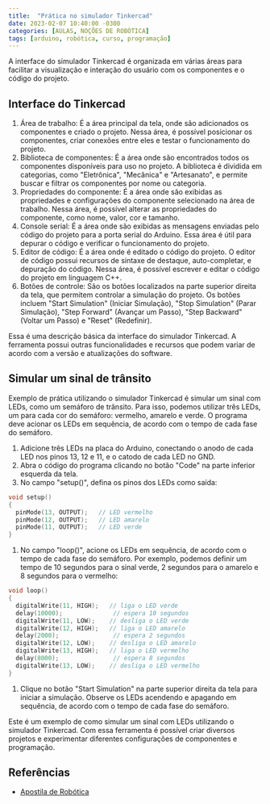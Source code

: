 ```yaml
---
title:  "Prática no simulador Tinkercad"
date: 2023-02-07 10:40:00 -0300
categories: [AULAS, NOÇÕES DE ROBÓTICA]
tags: [arduino, robótica, curso, programação]
---
```

A interface do simulador Tinkercad é organizada em várias áreas para facilitar a visualização e interação do usuário com os componentes e o código do projeto.

## Interface do Tinkercad

1. Área de trabalho: É a área principal da tela, onde são adicionados os componentes e criado o projeto. Nessa área, é possível posicionar os componentes, criar conexões entre eles e testar o funcionamento do projeto.
2. Biblioteca de componentes: É a área onde são encontrados todos os componentes disponíveis para uso no projeto. A biblioteca é dividida em categorias, como "Eletrônica", "Mecânica" e "Artesanato", e permite buscar e filtrar os componentes por nome ou categoria.
3. Propriedades do componente: É a área onde são exibidas as propriedades e configurações do componente selecionado na área de trabalho. Nessa área, é possível alterar as propriedades do componente, como nome, valor, cor e tamanho.
4. Console serial: É a área onde são exibidas as mensagens enviadas pelo código do projeto para a porta serial do Arduino. Essa área é útil para depurar o código e verificar o funcionamento do projeto.
5. Editor de código: É a área onde é editado o código do projeto. O editor de código possui recursos de sintaxe de destaque, auto-completar, e depuração do código. Nessa área, é possível escrever e editar o código do projeto em linguagem C++.
6. Botões de controle: São os botões localizados na parte superior direita da tela, que permitem controlar a simulação do projeto. Os botões incluem "Start Simulation" (Iniciar Simulação), "Stop Simulation" (Parar Simulação), "Step Forward" (Avançar um Passo), "Step Backward" (Voltar um Passo) e "Reset" (Redefinir).

Essa é uma descrição básica da interface do simulador Tinkercad. A ferramenta possui outras funcionalidades e recursos que podem variar de acordo com a versão e atualizações do software.

## Simular um sinal de trânsito

Exemplo de prática utilizando o simulador Tinkercad é simular um sinal com LEDs, como um semáforo de trânsito. Para isso, podemos utilizar três LEDs, um para cada cor do semáforo: vermelho, amarelo e verde. O programa deve acionar os LEDs em sequência, de acordo com o tempo de cada fase do semáforo.

1. Adicione três LEDs na placa do Arduino, conectando o anodo de cada LED nos pinos 13, 12 e 11, e o catodo de cada LED no GND.
2. Abra o código do programa clicando no botão "Code" na parte inferior esquerda da tela.
3. No campo "setup()", defina os pinos dos LEDs como saída:

```c++
void setup()
{
  pinMode(13, OUTPUT);   // LED vermelho
  pinMode(12, OUTPUT);   // LED amarelo
  pinMode(11, OUTPUT);   // LED verde
}
```

1. No campo "loop()", acione os LEDs em sequência, de acordo com o tempo de cada fase do semáforo. Por exemplo, podemos definir um tempo de 10 segundos para o sinal verde, 2 segundos para o amarelo e 8 segundos para o vermelho:

```c++
void loop()
{
  digitalWrite(11, HIGH);   // liga o LED verde
  delay(10000);              // espera 10 segundos
  digitalWrite(11, LOW);    // desliga o LED verde
  digitalWrite(12, HIGH);   // liga o LED amarelo
  delay(2000);               // espera 2 segundos
  digitalWrite(12, LOW);    // desliga o LED amarelo
  digitalWrite(13, HIGH);   // liga o LED vermelho
  delay(8000);               // espera 8 segundos
  digitalWrite(13, LOW);    // desliga o LED vermelho
}
```

1. Clique no botão "Start Simulation" na parte superior direita da tela para iniciar a simulação. Observe os LEDs acendendo e apagando em sequência, de acordo com o tempo de cada fase do semáforo.

Este é um exemplo de como simular um sinal com LEDs utilizando o simulador Tinkercad. Com essa ferramenta é possível criar diversos projetos e experimentar diferentes configurações de componentes e programação.

## Referências

- [Apostila de Robótica]({{site.data.references.apostilas.informatica[3].link}})

